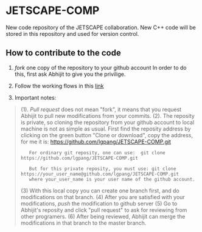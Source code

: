 # JETSCAPE-COMP
New code repository of the JETSCAPE collaboration.
New C++ code will be stored in this repository and used for version control.

## How to contribute to the code

1. *fork* one copy of the repository to your github account
In order to do this, first ask Abhijit to give you the privilige.

2. Follow the working flows in this [link](https://guides.github.com/introduction/flow/)

3. Important notes:
>   (1). *Pull request* does not mean "fork", it means that you request Abhijit to pull new modifications from your commits.
>   (2). The reposity is private, so cloning the repository from your github account to local machine is not as simple as usual.
>        First find the reposity address by clicking on the green button "Clone or download", copy the address, for me it is:
>        https://github.com/lgpang/JETSCAPE-COMP.git
>
>        For ordinary git reposity, one can use:  git clone https://github.com/lgpang/JETSCAPE-COMP.git
>
>        But for this private reposity, you must use: git clone https://your_user_name@github.com/lgpang/JETSCAPE-COMP.git
>        where your_user_name is your user name of the github account.
>    (3) With this local copy you can create one branch first, and do modifications on that branch.
>    (4) After you are satisfied with your modifications, *push* the modification to github server
>    (5) Go to Abhijit's reposity and click "pull request" to ask for reviewing from other programers.
>    (6) After being reviewed, Abhijit can merge the modifications in that branch to the master branch.

